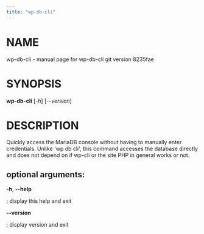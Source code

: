 ```yaml
---
title: "wp-db-cli"
---
```



NAME
====

wp-db-cli - manual page for wp-db-cli git version 8235fae

SYNOPSIS
========

**wp-db-cli** \[*-h*\] \[*\--version*\]

DESCRIPTION
===========

Quickly access the MariaDB console without having to manually enter
credentials. Unlike \'wp db cli\', this command accesses the database
directly and does not depend on if wp-cli or the site PHP in general
works or not.

optional arguments:
-------------------

**-h**, **\--help**

:   display this help and exit

**\--version**

:   display version and exit
